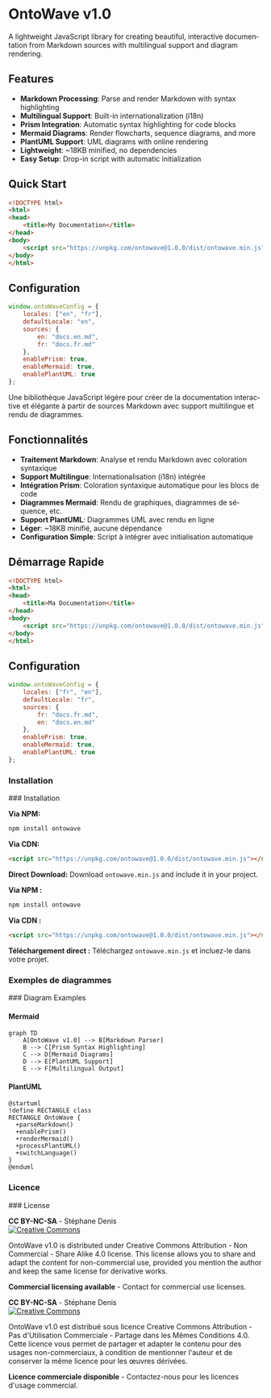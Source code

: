 # OntoWave v1.0

<div lang="en">
A lightweight JavaScript library for creating beautiful, interactive documentation from Markdown sources with multilingual support and diagram rendering.

## Features

- **Markdown Processing**: Parse and render Markdown with syntax highlighting
- **Multilingual Support**: Built-in internationalization (i18n) 
- **Prism Integration**: Automatic syntax highlighting for code blocks
- **Mermaid Diagrams**: Render flowcharts, sequence diagrams, and more
- **PlantUML Support**: UML diagrams with online rendering
- **Lightweight**: ~18KB minified, no dependencies
- **Easy Setup**: Drop-in script with automatic initialization

## Quick Start

```html
<!DOCTYPE html>
<html>
<head>
    <title>My Documentation</title>
</head>
<body>
    <script src="https://unpkg.com/ontowave@1.0.0/dist/ontowave.min.js"></script>
</body>
</html>
```

## Configuration

```javascript
window.ontoWaveConfig = {
    locales: ["en", "fr"],
    defaultLocale: "en",
    sources: {
        en: "docs.en.md",
        fr: "docs.fr.md"
    },
    enablePrism: true,
    enableMermaid: true,
    enablePlantUML: true
};
```
</div>

<div lang="fr">
Une bibliothèque JavaScript légère pour créer de la documentation interactive et élégante à partir de sources Markdown avec support multilingue et rendu de diagrammes.

## Fonctionnalités

- **Traitement Markdown**: Analyse et rendu Markdown avec coloration syntaxique
- **Support Multilingue**: Internationalisation (i18n) intégrée
- **Intégration Prism**: Coloration syntaxique automatique pour les blocs de code
- **Diagrammes Mermaid**: Rendu de graphiques, diagrammes de séquence, etc.
- **Support PlantUML**: Diagrammes UML avec rendu en ligne
- **Léger**: ~18KB minifié, aucune dépendance
- **Configuration Simple**: Script à intégrer avec initialisation automatique

## Démarrage Rapide

```html
<!DOCTYPE html>
<html>
<head>
    <title>Ma Documentation</title>
</head>
<body>
    <script src="https://unpkg.com/ontowave@1.0.0/dist/ontowave.min.js"></script>
</body>
</html>
```

## Configuration

```javascript
window.ontoWaveConfig = {
    locales: ["fr", "en"],
    defaultLocale: "fr",
    sources: {
        fr: "docs.fr.md",
        en: "docs.en.md"
    },
    enablePrism: true,
    enableMermaid: true,
    enablePlantUML: true
};
```
</div>

### Installation

<div lang="en">
### Installation

**Via NPM:**
```bash
npm install ontowave
```

**Via CDN:**
```html
<script src="https://unpkg.com/ontowave@1.0.0/dist/ontowave.min.js"></script>
```

**Direct Download:**
Download `ontowave.min.js` and include it in your project.
</div>

**Via NPM :**
```bash
npm install ontowave
```

**Via CDN :**
```html
<script src="https://unpkg.com/ontowave@1.0.0/dist/ontowave.min.js"></script>
```

**Téléchargement direct :**
Téléchargez `ontowave.min.js` et incluez-le dans votre projet.

### Exemples de diagrammes

<div lang="en">
### Diagram Examples
</div>

#### Mermaid

```mermaid
graph TD
    A[OntoWave v1.0] --> B[Markdown Parser]
    B --> C[Prism Syntax Highlighting]
    C --> D[Mermaid Diagrams]
    D --> E[PlantUML Support]
    E --> F[Multilingual Output]
```

#### PlantUML

```plantuml
@startuml
!define RECTANGLE class
RECTANGLE OntoWave {
  +parseMarkdown()
  +enablePrism()
  +renderMermaid()
  +processPlantUML()
  +switchLanguage()
}
@enduml
```

### Licence

<div lang="en">
### License

**CC BY-NC-SA** - Stéphane Denis  
[![Creative Commons](https://i.creativecommons.org/l/by-nc-sa/4.0/88x31.png)](https://github.com/stephanedenis/OntoWave)

OntoWave v1.0 is distributed under Creative Commons Attribution - Non Commercial - Share Alike 4.0 license. This license allows you to share and adapt the content for non-commercial use, provided you mention the author and keep the same license for derivative works.

**Commercial licensing available** - Contact for commercial use licenses.
</div>

**CC BY-NC-SA** - Stéphane Denis  
[![Creative Commons](https://i.creativecommons.org/l/by-nc-sa/4.0/88x31.png)](https://github.com/stephanedenis/OntoWave)

OntoWave v1.0 est distribué sous licence Creative Commons Attribution - Pas d'Utilisation Commerciale - Partage dans les Mêmes Conditions 4.0. Cette licence vous permet de partager et adapter le contenu pour des usages non-commerciaux, à condition de mentionner l'auteur et de conserver la même licence pour les œuvres dérivées.

**Licence commerciale disponible** - Contactez-nous pour les licences d'usage commercial.


